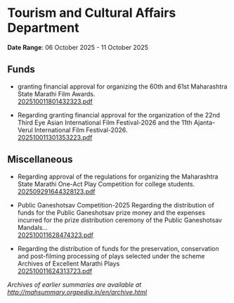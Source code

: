 # Tourism and Cultural Affairs Department

**Date Range**: 06 October 2025 - 11 October 2025


## Funds
- granting financial approval for organizing the 60th and 61st Maharashtra State Marathi Film Awards.\
  [202510011801432323.pdf](https://gr.maharashtra.gov.in/Site/Upload/Government%20Resolutions/English/202510011801432323.pdf)

- Regarding granting financial approval for the organization of the 22nd Third Eye Asian International Film Festival-2026 and the 11th Ajanta-Verul International Film Festival-2026.\
  [202510011301353223.pdf](https://gr.maharashtra.gov.in/Site/Upload/Government%20Resolutions/English/202510011301353223....pdf)

## Miscellaneous
- Regarding approval of the regulations for organizing the Maharashtra State Marathi One-Act Play Competition for college students.\
  [202509291644328123.pdf](https://gr.maharashtra.gov.in/Site/Upload/Government%20Resolutions/English/202509291644328123.pdf)

- Public Ganeshotsav Competition-2025 Regarding the distribution of funds for the Public Ganeshotsav prize money and the expenses incurred for the prize distribution ceremony of the Public Ganeshotsav Mandals...\
  [202510011628474323.pdf](https://gr.maharashtra.gov.in/Site/Upload/Government%20Resolutions/English/202510011628474323.pdf)

- Regarding the distribution of funds for the preservation, conservation and post-filming processing of plays selected under the scheme Archives of Excellent Marathi Plays\
  [202510011624313723.pdf](https://gr.maharashtra.gov.in/Site/Upload/Government%20Resolutions/English/202510011624313723.pdf)


*Archives of earlier summaries are available at http://mahsummary.orgpedia.in/en/archive.html*
